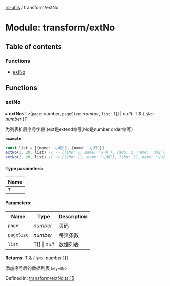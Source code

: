 [rs-utils](../README.md) / transform/extNo

# Module: transform/extNo

## Table of contents

### Functions

- [extNo](transform_extno.md#extno)

## Functions

### extNo

▸ **extNo**<T\>(`page`: *number*, `pageSize`: *number*, `list`: T[] \| *null*): T & { `$No`: *number*  }[]

为列表扩展序号字段 (ext是extend缩写,No是number order缩写)

**`example`** 
```ts
const list = [{name: '小明'}, {name: '小红'}]
extNo(1, 20, list) // -> [{$No: 1, name: '小明'}, {$No: 2, name: '小红'}]
extNo(2, 20, list) // -> [{$No: 11, name: '小明'}, {$No: 12, name: '小红'}]
```

#### Type parameters:

Name |
------ |
`T` |

#### Parameters:

Name | Type | Description |
------ | ------ | ------ |
`page` | *number* | 页码   |
`pageSize` | *number* | 每页条数   |
`list` | T[] \| *null* | 数据列表   |

**Returns:** T & { `$No`: *number*  }[]

添加序号后的数据列表 `key=$No`

Defined in: [transform/extNo.ts:15](https://github.com/HanZhaorz/rs-utils/blob/c9a74b1/src/transform/extNo.ts#L15)

